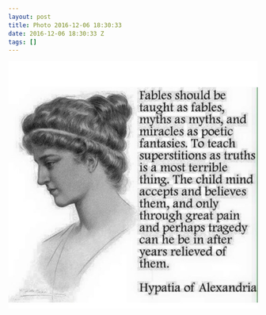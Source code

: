 ```yaml
---
layout: post
title: Photo 2016-12-06 18:30:33
date: 2016-12-06 18:30:33 Z
tags: []
---
```

![](/media/2016/12/154127398048.jpg)
